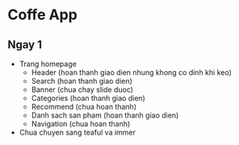 # Coffe App

## Ngay 1

- Trang homepage
  + Header (hoan thanh giao dien nhung khong co dinh khi keo)
  + Search (hoan thanh giao dien)
  + Banner (chua chay slide duoc)
  + Categories (hoan thanh giao dien)
  + Recommend (chua hoan thanh)
  + Danh sach san pham (hoan thanh giao dien)
  + Navigation (chua hoan thanh)
- Chua chuyen sang teaful va immer
